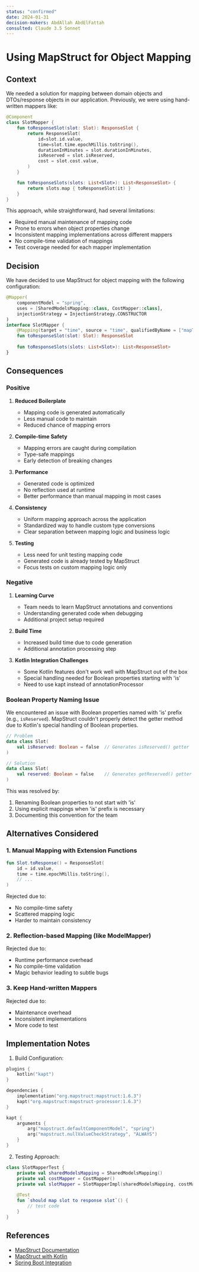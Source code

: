 ```yaml
---
status: "confirmed"
date: 2024-01-31
decision-makers: AbdAllah AbdElFattah
consulted: Claude 3.5 Sonnet
---
```


# Using MapStruct for Object Mapping

## Context

We needed a solution for mapping between domain objects and DTOs/response objects in our application. Previously, we were using hand-written mappers like:

```kotlin
@Component
class SlotMapper {
    fun toResponseSlot(slot: Slot): ResponseSlot {
        return ResponseSlot(
            id=slot.id.value,
            time=slot.time.epochMillis.toString(),
            durationInMinutes = slot.durationInMinutes,
            isReserved = slot.isReserved,
            cost = slot.cost.value,
        )
    }

    fun toResponseSlots(slots: List<Slot>): List<ResponseSlot> {
        return slots.map { toResponseSlot(it) }
    }
}
```

This approach, while straightforward, had several limitations:
- Required manual maintenance of mapping code
- Prone to errors when object properties change
- Inconsistent mapping implementations across different mappers
- No compile-time validation of mappings
- Test coverage needed for each mapper implementation

## Decision

We have decided to use MapStruct for object mapping with the following configuration:

```kotlin
@Mapper(
    componentModel = "spring",
    uses = [SharedModelsMapping::class, CostMapper::class],
    injectionStrategy = InjectionStrategy.CONSTRUCTOR
)
interface SlotMapper {
    @Mapping(target = "time", source = "time", qualifiedByName = ["mapTimeToEpoch"])
    fun toResponseSlot(slot: Slot): ResponseSlot
    
    fun toResponseSlots(slots: List<Slot>): List<ResponseSlot>
}
```

## Consequences

### Positive

1. **Reduced Boilerplate**
   - Mapping code is generated automatically
   - Less manual code to maintain
   - Reduced chance of mapping errors

2. **Compile-time Safety**
   - Mapping errors are caught during compilation
   - Type-safe mappings
   - Early detection of breaking changes

3. **Performance**
   - Generated code is optimized
   - No reflection used at runtime
   - Better performance than manual mapping in most cases

4. **Consistency**
   - Uniform mapping approach across the application
   - Standardized way to handle custom type conversions
   - Clear separation between mapping logic and business logic

5. **Testing**
   - Less need for unit testing mapping code
   - Generated code is already tested by MapStruct
   - Focus tests on custom mapping logic only

### Negative

1. **Learning Curve**
   - Team needs to learn MapStruct annotations and conventions
   - Understanding generated code when debugging
   - Additional project setup required

2. **Build Time**
   - Increased build time due to code generation
   - Additional annotation processing step

3. **Kotlin Integration Challenges**
   - Some Kotlin features don't work well with MapStruct out of the box
   - Special handling needed for Boolean properties starting with 'is'
   - Need to use kapt instead of annotationProcessor

### Boolean Property Naming Issue

We encountered an issue with Boolean properties named with 'is' prefix (e.g., `isReserved`). MapStruct couldn't properly detect the getter method due to Kotlin's special handling of Boolean properties.

```kotlin
// Problem
data class Slot(
    val isReserved: Boolean = false  // Generates isReserved() getter
)

// Solution
data class Slot(
    val reserved: Boolean = false    // Generates getReserved() getter
)
```

This was resolved by:
1. Renaming Boolean properties to not start with 'is'
2. Using explicit mappings when 'is' prefix is necessary
3. Documenting this convention for the team

## Alternatives Considered

### 1. Manual Mapping with Extension Functions

```kotlin
fun Slot.toResponse() = ResponseSlot(
    id = id.value,
    time = time.epochMillis.toString(),
    // ...
)
```

Rejected due to:
- No compile-time safety
- Scattered mapping logic
- Harder to maintain consistency

### 2. Reflection-based Mapping (like ModelMapper)

Rejected due to:
- Runtime performance overhead
- No compile-time validation
- Magic behavior leading to subtle bugs

### 3. Keep Hand-written Mappers

Rejected due to:
- Maintenance overhead
- Inconsistent implementations
- More code to test

## Implementation Notes

1. Build Configuration:
```kotlin
plugins {
    kotlin("kapt")
}

dependencies {
    implementation("org.mapstruct:mapstruct:1.6.3")
    kapt("org.mapstruct:mapstruct-processor:1.6.3")
}

kapt {
    arguments {
        arg("mapstruct.defaultComponentModel", "spring")
        arg("mapstruct.nullValueCheckStrategy", "ALWAYS")
    }
}
```

2. Testing Approach:
```kotlin
class SlotMapperTest {
    private val sharedModelsMapping = SharedModelsMapping()
    private val costMapper = CostMapper()
    private val slotMapper = SlotMapperImpl(sharedModelsMapping, costMapper)
    
    @Test
    fun `should map slot to response slot`() {
        // test code
    }
}
```

## References

- [MapStruct Documentation](https://mapstruct.org/documentation/stable/reference/html/)
- [MapStruct with Kotlin](https://mapstruct.org/documentation/stable/reference/html/#using-mapstruct-with-kotlin)
- [Spring Boot Integration](https://mapstruct.org/documentation/stable/reference/html/#using-dependency-injection)
